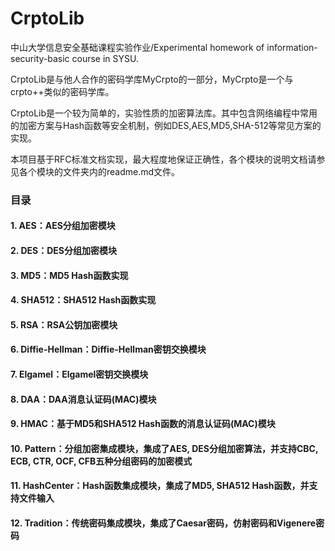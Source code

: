 # CrptoLib
中山大学信息安全基础课程实验作业/Experimental homework of information-security-basic course in SYSU.

CrptoLib是与他人合作的密码学库MyCrpto的一部分，MyCrpto是一个与crpto++类似的密码学库。

CrptoLib是一个较为简单的，实验性质的加密算法库。其中包含网络编程中常用的加密方案与Hash函数等安全机制，例如DES,AES,MD5,SHA-512等常见方案的实现。

本项目基于RFC标准文档实现，最大程度地保证正确性，各个模块的说明文档请参见各个模块的文件夹内的readme.md文件。

### 目录
#### 1. AES：AES分组加密模块
#### 2. DES：DES分组加密模块
#### 3. MD5：MD5 Hash函数实现
#### 4. SHA512：SHA512 Hash函数实现
#### 5. RSA：RSA公钥加密模块
#### 6. Diffie-Hellman：Diffie-Hellman密钥交换模块
#### 7. Elgamel：Elgamel密钥交换模块
#### 8. DAA：DAA消息认证码(MAC)模块 
#### 9. HMAC：基于MD5和SHA512 Hash函数的消息认证码(MAC)模块
#### 10. Pattern：分组加密集成模块，集成了AES, DES分组加密算法，并支持CBC, ECB, CTR, OCF, CFB五种分组密码的加密模式
#### 11. HashCenter：Hash函数集成模块，集成了MD5, SHA512 Hash函数，并支持文件输入
#### 12. Tradition：传统密码集成模块，集成了Caesar密码，仿射密码和Vigenere密码

